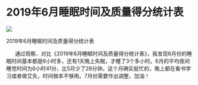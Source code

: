 
# 2019年6月睡眠时间及质量得分统计表

![](http://upload-images.jianshu.io/upload_images/3910675-0884ceafbcf22c43.jpg?imageMogr2/auto-orient/strip%7CimageView2/2/w/1080/q/50)  

2019年6月睡眠时间及质量得分统计表

      通过观察、对比《2019年6月睡眠时间及质量得分统计表》，我发现6月份的睡眠时间基本都是6小时多，还有1天晚上失眠，才睡了3个多小时。6月的平均夜间睡觉时间为6小时41分，比5月少了28分钟。这个月确实挺忙的，晚上都在看书学习或者做艾灸，时间根本不够用。7月份需要作出调整，加油！